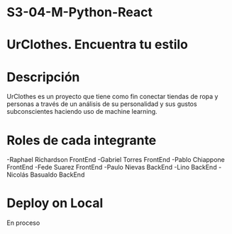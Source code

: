 # S3-04-M-Python-React

# UrClothes. Encuentra tu estilo

# Descripción
UrClothes es un proyecto que tiene como fin conectar tiendas de ropa y personas a través de un análisis de su personalidad y sus gustos subconscientes haciendo uso de machine learning.

# Roles de cada integrante
-Raphael Richardson FrontEnd
-Gabriel Torres FrontEnd
-Pablo Chiappone  FrontEnd
-Fede Suarez FrontEnd
-Paulo Nievas BackEnd
-Lino BackEnd
-Nicolás Basualdo BackEnd


# Deploy on Local
En proceso
